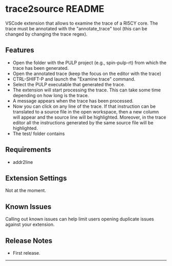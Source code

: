 # trace2source README

VSCode extension that allows to examine the trace of a RI5CY core. The trace must be annotated with the "annotate_trace" tool (this
can be changed by changing the trace regex). 


## Features

 - Open the folder with the PULP project (e.g., spin-pulp-rt) from which the trace has been generated.
 - Open the annotated trace (keep the focus on the editor with the trace)
 - CTRL-SHIFT-P and launch the "Examine trace" command. 
 - Select the PULP executable that generated the trace. 
 - The extension will start processing the trace. This can take some time depending on how long is the trace.
 - A message appears when the trace has been processed.
 - Now you can click on any line of the trace. If that instruction can be translated to a source file
   in the open workspace, then a new column will appear and the source line will be highlighted. Moreover,
   in the trace editor all the instructions generated by the same source file will be highlighted. 
 - The test/ folder contains

## Requirements

 - addr2line 

## Extension Settings

Not at the moment.

## Known Issues

Calling out known issues can help limit users opening duplicate issues against your extension.

## Release Notes

 - First release.

-----------------------------------------------------------------------------------------------------------

